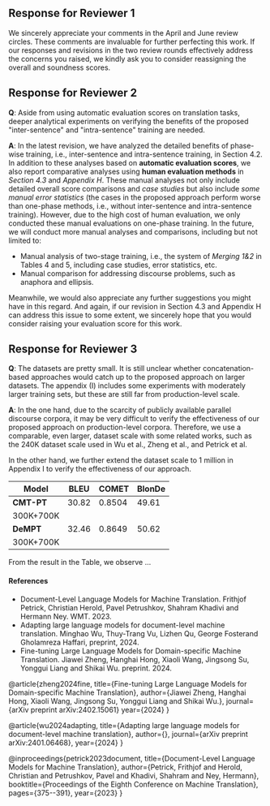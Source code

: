 ## Response for Reviewer 1
We sincerely appreciate your comments in the April and June review circles. These comments are invaluable for further perfecting this work. If our responses and revisions in the two review rounds effectively address the concerns you raised, we kindly ask you to consider reassigning the overall and soundness scores.

## Response for Reviewer 2

**Q**: Aside from using automatic evaluation scores on translation tasks, deeper analytical experiments on verifying the benefits of the proposed "inter-sentence" and "intra-sentence" training are needed.

**A**: In the latest revision, we have analyzed the detailed benefits of phase-wise training, i.e., inter-sentence and intra-sentence training, in Section 4.2. In addition to these analyses based on **automatic evaluation scores**, we also report comparative analyses using **human evaluation methods** in *Section 4.3* and *Appendix H*. These manual analyses not only include detailed overall score comparisons and *case studies* but also include *some manual error statistics* (the cases in the proposed approach perform worse than one-phase methods, i.e., without inter-sentence and intra-sentence training). However, due to the high cost of human evaluation, we only conducted these manual evaluations on one-phase training. In the future, we will conduct more manual analyses and comparisons, including but not limited to:

- Manual analysis of two-stage training, i.e., the system of *Merging 1&2* in Tables 4 and 5, including case studies, error statistics, etc.
- Manual comparison for addressing discourse problems, such as anaphora and ellipsis.

Meanwhile, we would also appreciate any further suggestions you might have in this regard. And again, if our revision in Section 4.3 and Appendix H can address this issue to some extent, we sincerely hope that you would consider raising your evaluation score for this work. 

## Response for Reviewer 3
**Q**: The datasets are pretty small. It is still unclear whether concatenation-based approaches would catch up to the proposed approach on larger datasets. The appendix (I) includes some experiments with moderately larger training sets, but these are still far from production-level scale.

**A**: In the one hand, due to the scarcity of publicly available parallel discourse corpora, it may be very difficult to verify the effectiveness of our proposed approach on production-level corpora. Therefore, we use a comparable, even larger, dataset scale with some related works, such as the 240K dataset scale used in Wu et al., Zheng et al., and Petrick et al.

In the other hand, we further extend the dataset scale to 1 million in Appendix I to verify the effectiveness of our approach.

|  Model | BLEU | COMET | BlonDe |
| --- | --- | --- | --- | 
| **CMT-PT**   | 30.82 | 0.8504 |49.61| 
|  300K+700K|  |  |  |
| **DeMPT**   | 32.46 | 0.8649 | 50.62 | 
|   300K+700K | | | |

From the result in the Table, we observe ... 


#### References
- Document-Level Language Models for Machine Translation. Frithjof Petrick, Christian Herold, Pavel Petrushkov, Shahram  Khadivi and Hermann Ney. WMT. 2023.
- Adapting large language models for document-level machine translation. Minghao Wu, Thuy-Trang Vu, Lizhen Qu, George Fosterand Gholamreza Haffari, preprint, 2024.
- Fine-tuning Large Language Models for Domain-specific Machine Translation. Jiawei Zheng, Hanghai Hong, Xiaoli Wang, Jingsong Su, Yonggui Liang and Shikai Wu. preprint. 2024.



@article{zheng2024fine,
  title={Fine-tuning Large Language Models for Domain-specific Machine Translation},
  author={Jiawei Zheng, Hanghai Hong, Xiaoli Wang, Jingsong Su, Yonggui Liang and Shikai Wu.},
  journal={arXiv preprint arXiv:2402.15061}
  year={2024}
}

@article{wu2024adapting,
  title={Adapting large language models for document-level machine translation},
  author={},
  journal={arXiv preprint arXiv:2401.06468},
  year={2024}
}

@inproceedings{petrick2023document,
  title={Document-Level Language Models for Machine Translation},
  author={Petrick, Frithjof and Herold, Christian and Petrushkov, Pavel and Khadivi, Shahram and Ney, Hermann},
  booktitle={Proceedings of the Eighth Conference on Machine Translation},
  pages={375--391},
  year={2023}
}


